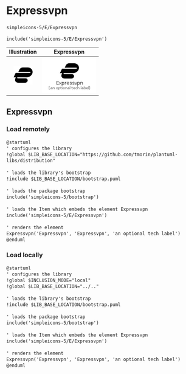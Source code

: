 # Expressvpn


```text
simpleicons-5/E/Expressvpn
```

```text
include('simpleicons-5/E/Expressvpn')
```



| Illustration | Expressvpn |
| :---: | :---: |
| ![illustration for Illustration](../../simpleicons-5/E/Expressvpn.png) | ![illustration for Expressvpn](../../simpleicons-5/E/Expressvpn.Local.png) |




## Expressvpn

### Load remotely
```plantuml
@startuml
' configures the library
!global $LIB_BASE_LOCATION="https://github.com/tmorin/plantuml-libs/distribution"

' loads the library's bootstrap
!include $LIB_BASE_LOCATION/bootstrap.puml

' loads the package bootstrap
include('simpleicons-5/bootstrap')

' loads the Item which embeds the element Expressvpn
include('simpleicons-5/E/Expressvpn')

' renders the element
Expressvpn('Expressvpn', 'Expressvpn', 'an optional tech label')
@enduml
```

### Load locally
```plantuml
@startuml
' configures the library
!global $INCLUSION_MODE="local"
!global $LIB_BASE_LOCATION="../.."

' loads the library's bootstrap
!include $LIB_BASE_LOCATION/bootstrap.puml

' loads the package bootstrap
include('simpleicons-5/bootstrap')

' loads the Item which embeds the element Expressvpn
include('simpleicons-5/E/Expressvpn')

' renders the element
Expressvpn('Expressvpn', 'Expressvpn', 'an optional tech label')
@enduml
```

